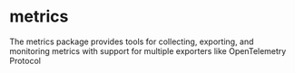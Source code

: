 # metrics
The metrics package provides tools for collecting, exporting, and monitoring metrics with support for multiple exporters like OpenTelemetry Protocol
